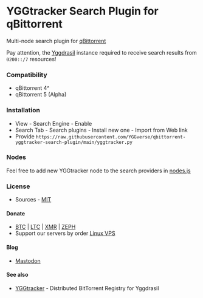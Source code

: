 # YGGtracker Search Plugin for qBittorrent

Multi-node search plugin for [qBittorrent](https://github.com/qbittorrent/qBittorrent/)

Pay attention, the [Yggdrasil](https://github.com/yggdrasil-network/yggdrasil-go) instance required to receive search results from `0200::/7` resources!

### Compatibility

* qBittorrent 4^
* qBittorrent 5 (Alpha)

### Installation

* View - Search Engine - Enable
* Search Tab - Search plugins - Install new one - Import from Web link
* Provide `https://raw.githubusercontent.com/YGGverse/qbittorrent-yggtracker-search-plugin/main/yggtracker.py`

### Nodes

Feel free to add new YGGtracker node to the search providers in [nodes.js](https://github.com/YGGverse/qbittorrent-yggtracker-search-plugin/blob/main/nodes.json)

### License

* Sources - [MIT](https://github.com/YGGverse/qbittorrent-yggtracker-search-plugin/blob/main/LICENSE)

#### Donate

  + [BTC](https://www.blockchain.com/explorer/addresses/btc/bc1qngdf2kwty6djjqpk0ynkpq9wmlrmtm7e0c534y) | [LTC](https://live.blockcypher.com/ltc/address/LUSiqzKsfB1vBLvpu515DZktG9ioKqLyj7) | [XMR](835gSR1Uvka19gnWPkU2pyRozZugRZSPHDuFL6YajaAqjEtMwSPr4jafM8idRuBWo7AWD3pwFQSYRMRW9XezqrK4BEXBgXE) | [ZEPH](ZEPHsADHXqnhfWhXrRcXnyBQMucE3NM7Ng5ZVB99XwA38PTnbjLKpCwcQVgoie8EJuWozKgBiTmDFW4iY7fNEgSEWyAy4dotqtX)
  + Support our servers by order [Linux VPS](https://www.yourserver.se/portal/aff.php?aff=610)

#### Blog

* [Mastodon](https://mastodon.social/@YGGverse)

#### See also

* [YGGtracker](https://github.com/YGGverse/YGGtracker) - Distributed BitTorrent Registry for Yggdrasil
